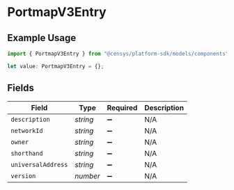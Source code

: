 # PortmapV3Entry

## Example Usage

```typescript
import { PortmapV3Entry } from "@censys/platform-sdk/models/components";

let value: PortmapV3Entry = {};
```

## Fields

| Field              | Type               | Required           | Description        |
| ------------------ | ------------------ | ------------------ | ------------------ |
| `description`      | *string*           | :heavy_minus_sign: | N/A                |
| `networkId`        | *string*           | :heavy_minus_sign: | N/A                |
| `owner`            | *string*           | :heavy_minus_sign: | N/A                |
| `shorthand`        | *string*           | :heavy_minus_sign: | N/A                |
| `universalAddress` | *string*           | :heavy_minus_sign: | N/A                |
| `version`          | *number*           | :heavy_minus_sign: | N/A                |